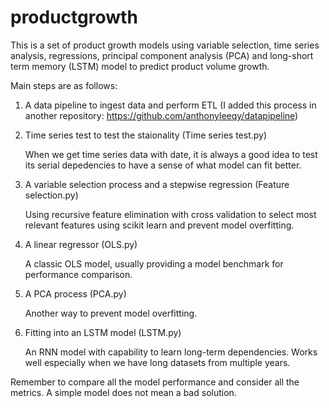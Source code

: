 # productgrowth
This is a set of product growth models using variable selection, time series analysis, regressions, principal component analysis (PCA) and long-short term memory (LSTM) model to predict product volume growth.

Main steps are as follows:
1) A data pipeline to ingest data and perform ETL (I added this process in another repository: https://github.com/anthonyleeqy/datapipeline)

2) Time series test to test the staionality (Time series test.py)

   When we get time series data with date, it is always a good idea to test its serial depedencies to have a sense of what model can fit better.

3) A variable selection process and a stepwise regression (Feature selection.py)

   Using recursive feature elimination with cross validation to select most relevant features using scikit learn and prevent model overfitting.

4) A linear regressor (OLS.py)

   A classic OLS model, usually providing a model benchmark for performance comparison.

5) A PCA process (PCA.py)

   Another way to prevent model overfitting.

6) Fitting into an LSTM model (LSTM.py)

   An RNN model with capability to learn long-term dependencies. Works well especially when we have long datasets from multiple years.

Remember to compare all the model performance and consider all the metrics. A simple model does not mean a bad solution. 

